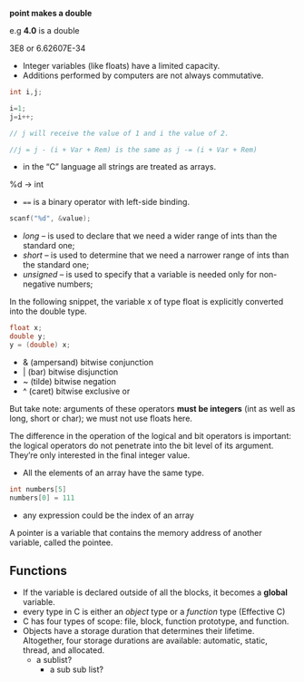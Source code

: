 **point makes a double**

e.g **4.0** is a double

3E8 or 6.62607E-34

- Integer variables (like floats) have a limited capacity.
- Additions performed by computers are not always commutative.

```C
int i,j;

i=1;
j=i++;

// j will receive the value of 1 and i the value of 2.

//j = j - (i + Var + Rem) is the same as j -= (i + Var + Rem)
```
- in the “C” language all strings are treated as arrays.

%d -> int
- ```==``` is a binary operator with left-side binding.
```C
scanf("%d", &value);
```
- *long* – is used to declare that we need a wider range of ints than the standard one;
- *short* – is used to determine that we need a narrower range of ints than the standard one;
- *unsigned* – is used to specify that a variable is needed only for non-negative numbers; 

In the following snippet, the variable x of type float is explicitly converted into the double type.

```C
float x;
double y;
y = (double) x;
```

- &  (ampersand)    bitwise conjunction
- |   (bar)                  bitwise disjunction
- ~   (tilde)                bitwise negation
- ^   (caret)               bitwise exclusive or

But take note: arguments of these operators **must be integers** (int as well as long, short or char); we must not use floats here.

The difference in the operation of the logical and bit operators is important: the logical operators do not penetrate into the bit level of its argument. They’re only interested in the final integer value.

- All the elements of an array have the same type.

```C
int numbers[5]
numbers[0] = 111
```
- any expression could be the index of an array

A pointer is a variable that contains the memory address of another
variable, called the pointee.

## Functions
- If the variable is declared outside of all the blocks, it becomes a **global** variable.
- every type in C is either an *object* type or a *function* type (Effective C)
- C has four types of scope: file, block, function prototype, and function.
- Objects have a storage duration that determines their lifetime. Altogether, four storage durations are available: automatic, static, thread, and allocated.
    - a sublist?
        - a sub sub list?
